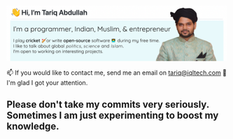 
<p align="center">
    <img src="https://github.com/tariq-abdullah/tariq-abdullah/blob/main/introduction.png?raw=true">
</p>

 📫  If you would like to contact me, send me an email on tariq@iqltech.com 👀 I'm glad I got your attention. 
 
 ## Please don't take my commits very seriously. Sometimes I am just experimenting to boost my knowledge.
